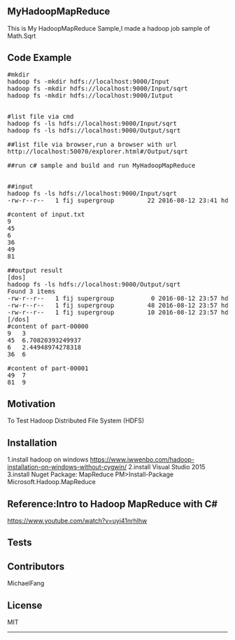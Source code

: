 ## MyHadoopMapReduce

This is My HadoopMapReduce Sample,I made a hadoop job sample of Math.Sqrt

## Code Example
<pre>
#mkdir
hadoop fs -mkdir hdfs://localhost:9000/Input
hadoop fs -mkdir hdfs://localhost:9000/Input/sqrt
hadoop fs -mkdir hdfs://localhost:9000/Iutput


#list file via cmd
hadoop fs -ls hdfs://localhost:9000/Input/sqrt
hadoop fs -ls hdfs://localhost:9000/Output/sqrt

##list file via browser,run a browser with url 
http://localhost:50070/explorer.html#/Output/sqrt

##run c# sample and build and run MyHadoopMapReduce


##input
hadoop fs -ls hdfs://localhost:9000/Input/sqrt
-rw-r--r--   1 fij supergroup         22 2016-08-12 23:41 hdfs://localhost:9000/Input/sqrt/input.txt

#content of input.txt
9
45
6
36
49
81

##output result
[dos]
hadoop fs -ls hdfs://localhost:9000/Output/sqrt
Found 3 items
-rw-r--r--   1 fij supergroup          0 2016-08-12 23:57 hdfs://localhost:9000/Output/sqrt/_SUCCESS
-rw-r--r--   1 fij supergroup         48 2016-08-12 23:57 hdfs://localhost:9000/Output/sqrt/part-00000
-rw-r--r--   1 fij supergroup         10 2016-08-12 23:57 hdfs://localhost:9000/Output/sqrt/part-00001
[/dos]
#content of part-00000
9	3
45	6.70820393249937
6	2.44948974278318
36	6

#content of part-00001
49	7
81	9
</pre>


## Motivation
To Test Hadoop Distributed File System (HDFS)

## Installation
1.install hadoop on windows
   https://www.iwwenbo.com/hadoop-installation-on-windows-without-cygwin/
2.install Visual Studio 2015
3.install Nuget Package: MapReduce
  PM>Install-Package Microsoft.Hadoop.MapReduce

## Reference:Intro to Hadoop MapReduce with C#
https://www.youtube.com/watch?v=uyi41nrhlhw

## Tests


## Contributors

MichaelFang 

## License
MIT 
<hr>

